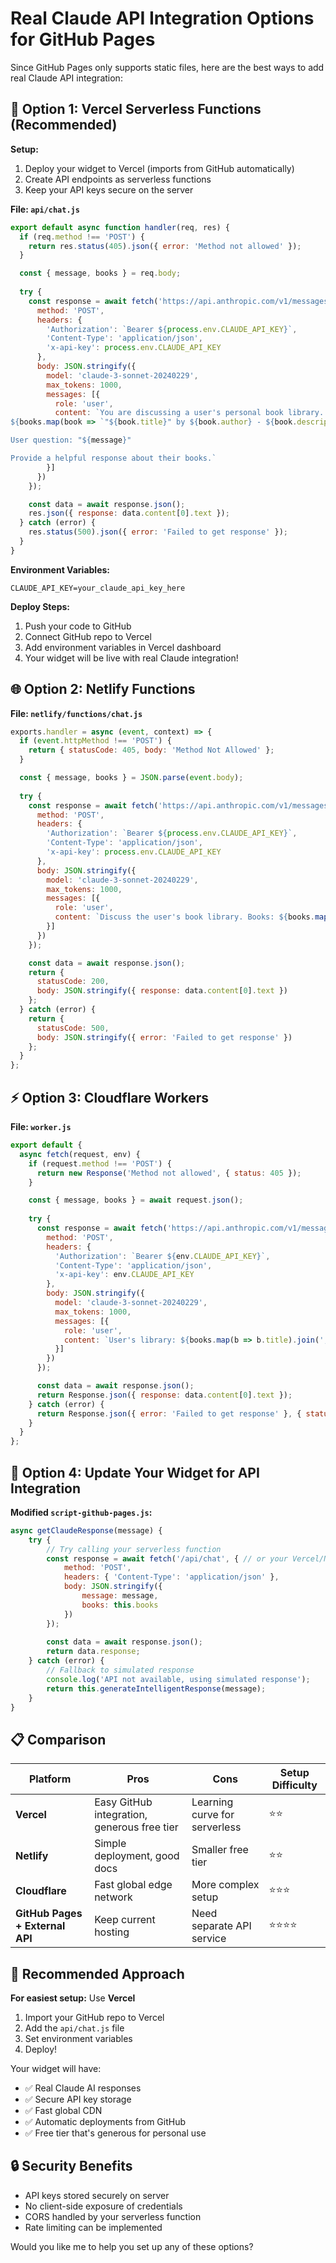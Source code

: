 # Real Claude API Integration Options for GitHub Pages

Since GitHub Pages only supports static files, here are the best ways to add real Claude API integration:

## 🚀 Option 1: Vercel Serverless Functions (Recommended)

**Setup:**
1. Deploy your widget to Vercel (imports from GitHub automatically)
2. Create API endpoints as serverless functions
3. Keep your API keys secure on the server

**File: `api/chat.js`**
```javascript
export default async function handler(req, res) {
  if (req.method !== 'POST') {
    return res.status(405).json({ error: 'Method not allowed' });
  }

  const { message, books } = req.body;
  
  try {
    const response = await fetch('https://api.anthropic.com/v1/messages', {
      method: 'POST',
      headers: {
        'Authorization': `Bearer ${process.env.CLAUDE_API_KEY}`,
        'Content-Type': 'application/json',
        'x-api-key': process.env.CLAUDE_API_KEY
      },
      body: JSON.stringify({
        model: 'claude-3-sonnet-20240229',
        max_tokens: 1000,
        messages: [{
          role: 'user',
          content: `You are discussing a user's personal book library. Here are their books:
${books.map(book => `"${book.title}" by ${book.author} - ${book.description}`).join('\n')}

User question: "${message}"

Provide a helpful response about their books.`
        }]
      })
    });

    const data = await response.json();
    res.json({ response: data.content[0].text });
  } catch (error) {
    res.status(500).json({ error: 'Failed to get response' });
  }
}
```

**Environment Variables:**
```
CLAUDE_API_KEY=your_claude_api_key_here
```

**Deploy Steps:**
1. Push your code to GitHub
2. Connect GitHub repo to Vercel
3. Add environment variables in Vercel dashboard
4. Your widget will be live with real Claude integration!

## 🌐 Option 2: Netlify Functions

**File: `netlify/functions/chat.js`**
```javascript
exports.handler = async (event, context) => {
  if (event.httpMethod !== 'POST') {
    return { statusCode: 405, body: 'Method Not Allowed' };
  }

  const { message, books } = JSON.parse(event.body);
  
  try {
    const response = await fetch('https://api.anthropic.com/v1/messages', {
      method: 'POST',
      headers: {
        'Authorization': `Bearer ${process.env.CLAUDE_API_KEY}`,
        'Content-Type': 'application/json',
        'x-api-key': process.env.CLAUDE_API_KEY
      },
      body: JSON.stringify({
        model: 'claude-3-sonnet-20240229',
        max_tokens: 1000,
        messages: [{
          role: 'user',
          content: `Discuss the user's book library. Books: ${books.map(b => b.title).join(', ')}. Question: ${message}`
        }]
      })
    });

    const data = await response.json();
    return {
      statusCode: 200,
      body: JSON.stringify({ response: data.content[0].text })
    };
  } catch (error) {
    return {
      statusCode: 500,
      body: JSON.stringify({ error: 'Failed to get response' })
    };
  }
};
```

## ⚡ Option 3: Cloudflare Workers

**File: `worker.js`**
```javascript
export default {
  async fetch(request, env) {
    if (request.method !== 'POST') {
      return new Response('Method not allowed', { status: 405 });
    }

    const { message, books } = await request.json();
    
    try {
      const response = await fetch('https://api.anthropic.com/v1/messages', {
        method: 'POST',
        headers: {
          'Authorization': `Bearer ${env.CLAUDE_API_KEY}`,
          'Content-Type': 'application/json',
          'x-api-key': env.CLAUDE_API_KEY
        },
        body: JSON.stringify({
          model: 'claude-3-sonnet-20240229',
          max_tokens: 1000,
          messages: [{
            role: 'user',
            content: `User's library: ${books.map(b => b.title).join(', ')}. Question: ${message}`
          }]
        })
      });

      const data = await response.json();
      return Response.json({ response: data.content[0].text });
    } catch (error) {
      return Response.json({ error: 'Failed to get response' }, { status: 500 });
    }
  }
};
```

## 🔧 Option 4: Update Your Widget for API Integration

**Modified `script-github-pages.js`:**
```javascript
async getClaudeResponse(message) {
    try {
        // Try calling your serverless function
        const response = await fetch('/api/chat', { // or your Vercel/Netlify endpoint
            method: 'POST',
            headers: { 'Content-Type': 'application/json' },
            body: JSON.stringify({
                message: message,
                books: this.books
            })
        });
        
        const data = await response.json();
        return data.response;
    } catch (error) {
        // Fallback to simulated response
        console.log('API not available, using simulated response');
        return this.generateIntelligentResponse(message);
    }
}
```

## 📋 Comparison

| Platform | Pros | Cons | Setup Difficulty |
|----------|------|------|------------------|
| **Vercel** | Easy GitHub integration, generous free tier | Learning curve for serverless | ⭐⭐ |
| **Netlify** | Simple deployment, good docs | Smaller free tier | ⭐⭐ |
| **Cloudflare** | Fast global edge network | More complex setup | ⭐⭐⭐ |
| **GitHub Pages + External API** | Keep current hosting | Need separate API service | ⭐⭐⭐⭐ |

## 🎯 Recommended Approach

**For easiest setup:** Use **Vercel**
1. Import your GitHub repo to Vercel
2. Add the `api/chat.js` file
3. Set environment variables
4. Deploy!

Your widget will have:
- ✅ Real Claude AI responses
- ✅ Secure API key storage
- ✅ Fast global CDN
- ✅ Automatic deployments from GitHub
- ✅ Free tier that's generous for personal use

## 🔒 Security Benefits

- API keys stored securely on server
- No client-side exposure of credentials
- CORS handled by your serverless function
- Rate limiting can be implemented

Would you like me to help you set up any of these options?

